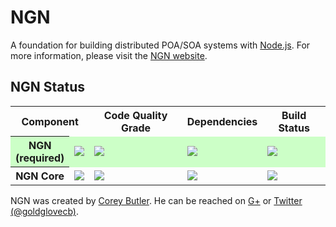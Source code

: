 # NGN

A foundation for building distributed POA/SOA systems with [Node.js](http://nodejs.org). For
more information, please visit the [NGN website](http://nodengn.com).

## NGN Status

<table>
	<tr>
		<th colspan="2">Component</th>
		<th>Code Quality Grade</th>
		<th>Dependencies</th>
		<th>Build Status</th>
	</tr>
	<tr style="background-color:#ccffc7;">
		<th>NGN<br/>(required)</th>
		<td><a href="https://nodei.co/npm/ngn/" target="_blank"><img src="https://nodei.co/npm/ngn.png?downloads=true&stars=true"/></a></td>
		<td><a href="https://codeclimate.com/github/nodengn/NGN" target="_blank"><img src="https://codeclimate.com/github/nodengn/NGN.png"/></a></td>
		<td><a href="https://david-dm.org/nodengn/NGN" target="_blank"><img src="https://david-dm.org/nodengn/NGN.png"/></a></td>
		<td><a href="https://travis-ci.org/nodengn/NGN" target="_blank"><img src="https://api.travis-ci.org/nodengn/NGN.png"/></a></td>
	</tr>
	<tr>
		<th>NGN Core</th>
		<td><a href="https://nodei.co/npm/ngn-core/" target="_blank"><img src="https://nodei.co/npm/ngn-core.png?downloads=true&stars=true"/></a></td>
		<td><a href="https://codeclimate.com/github/nodengn/ngn-core" target="_blank"><img src="https://codeclimate.com/github/nodengn/ngn-core.png"/></a></td>
		<td><a href="https://david-dm.org/nodengn/ngn-core" target="_blank"><img src="https://david-dm.org/nodengn/ngn-core.png"/></a></td>
		<td><a href="https://travis-ci.org/nodengn/ngn-core" target="_blank"><img src="https://api.travis-ci.org/nodengn/ngn-core.png"/></a></td>
	</tr>
</table>

NGN was created by <a href="http://coreybutler.com" target="_blank">Corey Butler</a>. He can be reached on <a href="https://plus.google.com/u/1/111169756342687497578?rel=author">G+</a> or <a href="http://twitter.com/goldglovecb">Twitter (@goldglovecb)</a>.